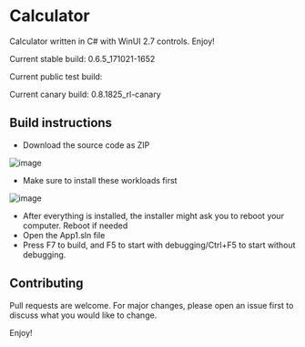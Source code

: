 # Calculator

Calculator written in C# with WinUI 2.7 controls. Enjoy!

Current stable build: 0.6.5_171021-1652

Current public test build:

Current canary build: 0.8.1825_rl-canary

## Build instructions

- Download the source code as ZIP

![image](https://user-images.githubusercontent.com/76439683/137626379-11fdc676-a341-467e-ad17-21d790b0d29a.png)

- Make sure to install these workloads first

![image](https://user-images.githubusercontent.com/76439683/137626437-0178c3bf-36cb-443b-b79e-f454a6b8f13a.png)

- After everything is installed, the installer might ask you to reboot your computer. Reboot if needed
- Open the App1.sln file
- Press F7 to build, and F5 to start with debugging/Ctrl+F5 to start without debugging.

## Contributing
Pull requests are welcome. For major changes, please open an issue first to discuss what you would like to change.

Enjoy!
